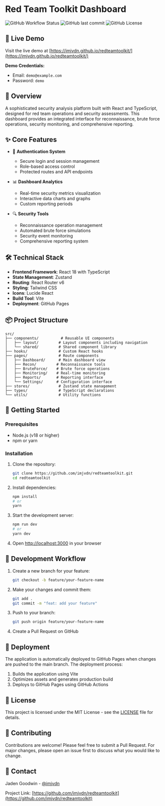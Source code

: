 # Red Team Toolkit Dashboard

![GitHub Workflow Status](https://img.shields.io/github/actions/workflow/status/imjvdn/redteamtoolkit/deploy.yml?branch=main)
![GitHub last commit](https://img.shields.io/github/last-commit/imjvdn/redteamtoolkit)
![GitHub License](https://img.shields.io/github/license/imjvdn/redteamtoolkit)

## 🌟 Live Demo

Visit the live demo at [https://imjvdn.github.io/redteamtoolkit/](https://imjvdn.github.io/redteamtoolkit/)

**Demo Credentials:**
- Email: `demo@example.com`
- Password: `demo`

## 🚀 Overview

A sophisticated security analysis platform built with React and TypeScript, designed for red team operations and security assessments. This dashboard provides an integrated interface for reconnaissance, brute force operations, security monitoring, and comprehensive reporting.

## ✨ Core Features

- 🔐 **Authentication System**
  - Secure login and session management
  - Role-based access control
  - Protected routes and API endpoints

- 📊 **Dashboard Analytics**
  - Real-time security metrics visualization
  - Interactive data charts and graphs
  - Custom reporting periods

- 🔍 **Security Tools**
  - Reconnaissance operation management
  - Automated brute force simulations
  - Security event monitoring
  - Comprehensive reporting system

## 🛠️ Technical Stack

- **Frontend Framework**: React 18 with TypeScript
- **State Management**: Zustand
- **Routing**: React Router v6
- **Styling**: Tailwind CSS
- **Icons**: Lucide React
- **Build Tool**: Vite
- **Deployment**: GitHub Pages

## 📦 Project Structure

```
src/
├── components/          # Reusable UI components
│   ├── layout/         # Layout components including navigation
│   └── shared/         # Shared component library
├── hooks/              # Custom React hooks
├── pages/              # Route components
│   ├── Dashboard/      # Main dashboard view
│   ├── Recon/         # Reconnaissance tools
│   ├── BruteForce/    # Brute force operations
│   ├── Monitoring/    # Real-time monitoring
│   ├── Reports/       # Reporting interface
│   └── Settings/      # Configuration interface
├── stores/             # Zustand state management
├── types/              # TypeScript declarations
└── utils/              # Utility functions
```

## 🚀 Getting Started

### Prerequisites

- Node.js (v18 or higher)
- npm or yarn

### Installation

1. Clone the repository:
   ```bash
   git clone https://github.com/imjvdn/redteamtoolkit.git
   cd redteamtoolkit
   ```

2. Install dependencies:
   ```bash
   npm install
   # or
   yarn
   ```

3. Start the development server:
   ```bash
   npm run dev
   # or
   yarn dev
   ```

4. Open [http://localhost:3000](http://localhost:3000) in your browser

## 🔄 Development Workflow

1. Create a new branch for your feature:
   ```bash
   git checkout -b feature/your-feature-name
   ```

2. Make your changes and commit them:
   ```bash
   git add .
   git commit -m "feat: add your feature"
   ```

3. Push to your branch:
   ```bash
   git push origin feature/your-feature-name
   ```

4. Create a Pull Request on GitHub

## 🚀 Deployment

The application is automatically deployed to GitHub Pages when changes are pushed to the main branch. The deployment process:

1. Builds the application using Vite
2. Optimizes assets and generates production build
3. Deploys to GitHub Pages using GitHub Actions

## 📝 License

This project is licensed under the MIT License - see the [LICENSE](LICENSE) file for details.

## 🤝 Contributing

Contributions are welcome! Please feel free to submit a Pull Request. For major changes, please open an issue first to discuss what you would like to change.

## 📧 Contact

Jaden Goodwin - [@imjvdn](https://github.com/imjvdn)

Project Link: [https://github.com/imjvdn/redteamtoolkit](https://github.com/imjvdn/redteamtoolkit)
